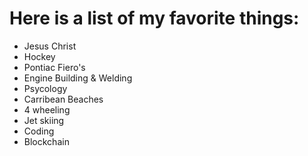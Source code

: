 # Here is a list of my favorite things:
- Jesus Christ
- Hockey
- Pontiac Fiero's 
- Engine Building & Welding
- Psycology
- Carribean Beaches
- 4 wheeling 
- Jet skiing
- Coding 
- Blockchain
